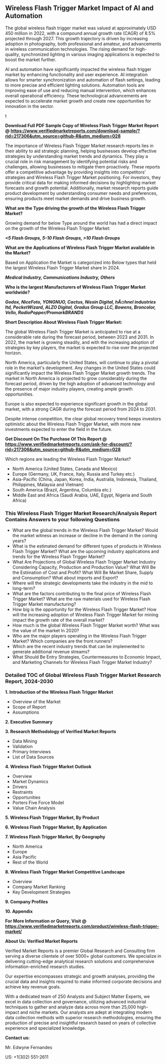 <h2>Wireless Flash Trigger Market Impact of AI and Automation</h2><p>The global wireless flash trigger market was valued at approximately USD 450 million in 2022, with a compound annual growth rate (CAGR) of 8.5% projected through 2027. This growth trajectory is driven by increasing adoption in photography, both professional and amateur, and advancements in wireless communication technologies. The rising demand for high-quality, synchronized lighting in various imaging applications is expected to boost the market further.</p><p>AI and automation have significantly impacted the wireless flash trigger market by enhancing functionality and user experience. AI integration allows for smarter synchronization and automation of flash settings, leading to more precise and efficient lighting solutions. Automation tools are improving ease of use and reducing manual intervention, which enhances overall operational efficiency. These technological advancements are expected to accelerate market growth and create new opportunities for innovation in the sector.</p>t</p><p id="" class=""><strong>Download Full PDF Sample Copy of Wireless Flash Trigger Market Report @ <a href="https://www.verifiedmarketreports.com/download-sample/?rid=217306&utm_source=github-R&utm_medium=028" target="_blank">https://www.verifiedmarketreports.com/download-sample/?rid=217306&utm_source=github-R&utm_medium=028</a></strong></p><p>The importance of&nbsp;Wireless Flash Trigger Market research reports lies in their ability to aid strategic planning, helping businesses develop effective strategies by understanding market trends and dynamics. They play a crucial role in risk management by identifying potential risks and challenges, allowing businesses to mitigate them proactively. These reports offer a competitive advantage by providing insights into competitors' strategies and Wireless Flash Trigger Market positioning. For investors, they provide critical data for making informed decisions by highlighting market forecasts and growth potential. Additionally, market research reports guide product development by understanding consumer needs and preferences, ensuring products meet market demands and drive business growth.</p><p><strong>What are the&nbsp;Type driving the growth of the Wireless Flash Trigger Market?</strong></p><p id="" class="">Growing demand for below Type around the world has had a direct impact on the growth of the Wireless Flash Trigger Market:</p><em><strong><5 Flash Groups, 5-10 Flash Groups, >10 Flash Groups</strong></em></p><strong>What are the&nbsp;Applications&nbsp;of Wireless Flash Trigger Market available in the Market?</strong></p><p id="" class="">Based on Application the Market is categorized into Below types that held the largest Wireless Flash Trigger Market share In 2024.</p><em><strong>Medical Industry, Communications Industry, Others</strong></em></p><strong>Who is the largest Manufacturers of Wireless Flash Trigger Market worldwide?</strong></p><p><em><strong>Godox, NiceFoto, YONGNUO, Cactus, Nissin Digital, hÃ¤hnel industries ltd, PocketWizard, ALZO Digital, Gradus Group LLC, Bowens, Broncolor, Vello, RadioPopper/PromarkBRANDS</strong></em></p><p id="" class=""><strong>Short Description About Wireless Flash Trigger Market:</strong></p><p>The global Wireless Flash Trigger Market is anticipated to rise at a considerable rate during the forecast period, between 2023 and 2031. In 2022, the market is growing steadily, and with the increasing adoption of strategies by key players, the market is expected to rise over the projected horizon.</p><p>North America, particularly the United States, will continue to play a pivotal role in the market's development. Any changes in the United States could significantly impact the Wireless Flash Trigger Market growth trends. The market in North America is projected to grow considerably during the forecast period, driven by the high adoption of advanced technology and the presence of major industry players, creating ample growth opportunities.</p><p>Europe is also expected to experience significant growth in the global market, with a strong CAGR during the forecast period from 2024 to 2031.</p><p>Despite intense competition, the clear global recovery trend keeps investors optimistic about the Wireless Flash Trigger Market, with more new investments expected to enter the field in the future.</p><p id="" class=""><strong>Get Discount On The Purchase Of This Report @ <a href="https://www.verifiedmarketreports.com/ask-for-discount/?rid=217306&utm_source=github-R&utm_medium=028" target="_blank">https://www.verifiedmarketreports.com/ask-for-discount/?rid=217306&utm_source=github-R&utm_medium=028</a></strong></p>Which regions are leading the Wireless Flash Trigger Market?</p><ul><li>North America (United States, Canada and Mexico)</li><li>Europe (Germany, UK, France, Italy, Russia and Turkey etc.)</li><li>Asia-Pacific (China, Japan, Korea, India, Australia, Indonesia, Thailand, Philippines, Malaysia and Vietnam)</li><li>South America (Brazil, Argentina, Columbia etc.)</li><li>Middle East and Africa (Saudi Arabia, UAE, Egypt, Nigeria and South Africa)</li></ul><h3 id="" class="">This Wireless Flash Trigger Market Research/Analysis Report Contains Answers to your following Questions</h3><ul><li>What are the global trends in the Wireless Flash Trigger Market? Would the market witness an increase or decline in the demand in the coming years?</li><li>What is the estimated demand for different types of products in Wireless Flash Trigger Market? What are the upcoming industry applications and trends for the Wireless Flash Trigger Market?</li><li>What Are Projections of Global Wireless Flash Trigger Market Industry Considering Capacity, Production and Production Value? What Will Be the Estimation of Cost and Profit? What Will Be Market Share, Supply and Consumption? What about imports and Export?</li><li>Where will the strategic developments take the industry in the mid to long-term?</li><li>What are the factors contributing to the final price of Wireless Flash Trigger Market? What are the raw materials used for Wireless Flash Trigger Market manufacturing?</li><li>How big is the opportunity for the Wireless Flash Trigger Market? How will the increasing adoption of Wireless Flash Trigger Market for mining impact the growth rate of the overall market?</li><li>How much is the global Wireless Flash Trigger Market worth? What was the value of the market In 2020?</li><li>Who are the major players operating in the Wireless Flash Trigger Market? Which companies are the front runners?</li><li>Which are the recent industry trends that can be implemented to generate additional revenue streams?</li><li>What Should Be Entry Strategies, Countermeasures to Economic Impact, and Marketing Channels for Wireless Flash Trigger Market Industry?</li></ul><h3 id="" class="">Detailed TOC of Global Wireless Flash Trigger Market Research Report, 2024-2030</h3><p id="" class=""><strong>1. Introduction of the Wireless Flash Trigger Market</strong></p><ul><li>Overview of the Market</li><li>Scope of Report</li><li>Assumptions</li></ul><p id="" class=""><strong>2. Executive Summary</strong></p><p id="" class=""><strong>3. Research Methodology of Verified Market Reports</strong></p><ul><li>Data Mining</li><li>Validation</li><li>Primary Interviews</li><li>List of Data Sources</li></ul><p id="" class=""><strong>4. Wireless Flash Trigger Market Outlook</strong></p><ul><li>Overview</li><li>Market Dynamics</li><li>Drivers</li><li>Restraints</li><li>Opportunities</li><li>Porters Five Force Model</li><li>Value Chain Analysis</li></ul><p id="" class=""><strong>5. Wireless Flash Trigger Market, By Product</strong></p><p id="" class=""><strong>6. Wireless Flash Trigger Market, By Application</strong></p><p id="" class=""><strong>7. Wireless Flash Trigger Market, By Geography</strong></p><ul><li>North America</li><li>Europe</li><li>Asia Pacific</li><li>Rest of the World</li></ul><p id="" class=""><strong>8. Wireless Flash Trigger Market Competitive Landscape</strong></p><ul><li>Overview</li><li>Company Market Ranking</li><li>Key Development Strategies</li></ul><p id="" class=""><strong>9. Company Profiles</strong></p><p id="" class=""><strong>10. Appendix</strong></p><p id="" class=""><strong>For More Information or Query, Visit @ <a href="https://www.verifiedmarketreports.com/product/wireless-flash-trigger-market/" target="_blank">https://www.verifiedmarketreports.com/product/wireless-flash-trigger-market/</a></strong></p><p id="" class=""><strong>About Us: Verified Market Reports</strong></p><p id="" class="">Verified Market Reports is a premier Global Research and Consulting firm serving a diverse clientele of over 5000+ global customers. We specialize in delivering cutting-edge analytical research solutions and comprehensive information-enriched research studies.</p><p id="" class="">Our expertise encompasses strategic and growth analyses, providing the crucial data and insights required to make informed corporate decisions and achieve key revenue goals.</p><p id="" class="">With a dedicated team of 250 Analysts and Subject Matter Experts, we excel in data collection and governance, utilizing advanced industrial techniques to gather and analyze data across more than 25,000 high-impact and niche markets. Our analysts are adept at integrating modern data collection methods with superior research methodologies, ensuring the production of precise and insightful research based on years of collective experience and specialized knowledge.</p><p id="" class=""><strong>Contact us:</strong></p><p id="" class="">Mr. Edwyne Fernandes</p><p id="" class="">US: +1(302) 551-2611</p>
